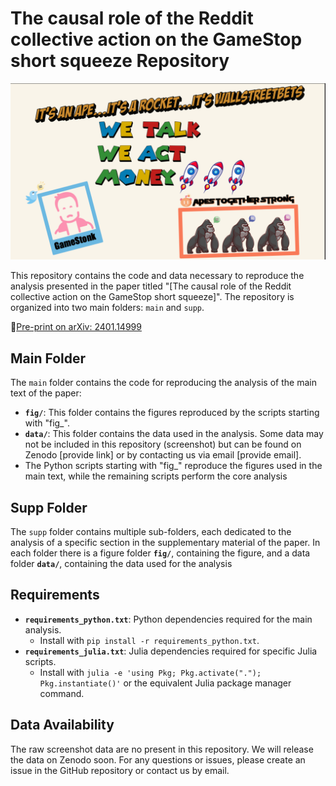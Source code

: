 # The causal role of the Reddit collective action on the GameStop short squeeze  Repository

![alt text](https://github.com/RiegelGestr/WSBCausality/blob/main/pic.png)

This repository contains the code and data necessary to reproduce the analysis presented in the paper titled "[The causal role of the Reddit collective action on the GameStop short squeeze]". 
The repository is organized into two main folders: `main` and `supp`.

📝[Pre-print on arXiv: 2401.14999](https://arxiv.org/abs/2401.14999)


## Main Folder

The `main` folder contains the code for reproducing the analysis of the main text of the paper:
- **`fig/`**: This folder contains the figures reproduced by the scripts starting with "fig_".
- **`data/`**: This folder contains the data used in the analysis. Some data may not be included in this repository (screenshot) but can be found on Zenodo [provide link] or by contacting us via email [provide email].
- The Python scripts starting with "fig_" reproduce the figures used in the main text, while the remaining scripts perform the core analysis
## Supp Folder

The `supp` folder contains multiple sub-folders, each dedicated to the analysis of a specific section in the supplementary material of the paper. In each folder there is a figure folder **`fig/`**, containing the figure, and a data folder **`data/`**, containing the data used for the analysis
## Requirements

- **`requirements_python.txt`**: Python dependencies required for the main analysis.
  - Install with `pip install -r requirements_python.txt`.
- **`requirements_julia.txt`**: Julia dependencies required for specific Julia scripts.
  - Install with `julia -e 'using Pkg; Pkg.activate("."); Pkg.instantiate()'` or the equivalent Julia package manager command.

## Data Availability

The raw screenshot data are no present in this repository. We will release the data on Zenodo soon.
For any questions or issues, please create an issue in the GitHub repository or contact us by email.
